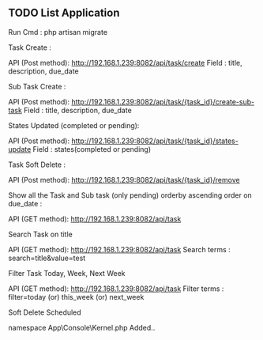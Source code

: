 
## TODO List Application

Run Cmd : php artisan migrate

<p> Task Create : </p>

 API (Post method): http://192.168.1.239:8082/api/task/create
  Field : title, description, due_date

<p> Sub Task Create : </p>

 API (Post method): http://192.168.1.239:8082/api/task/{task_id}/create-sub-task
  Field : title, description, due_date

<p> States Updated (completed or pending): </p>

API (Post method): http://192.168.1.239:8082/api/task/{task_id}/states-update
Field : states(completed or pending)

<p> Task Soft Delete : </p>

API (Post method): http://192.168.1.239:8082/api/task/{task_id}/remove

<p> Show all the Task and Sub task (only pending) orderby ascending order on due_date : </p>

API (GET method): http://192.168.1.239:8082/api/task

<p> Search Task on title </p>

API (GET method): http://192.168.1.239:8082/api/task
Search terms : search=title&value=test

<p> Filter Task Today, Week, Next Week </p>

API (GET method): http://192.168.1.239:8082/api/task
Filter terms : filter=today (or) this_week (or) next_week

<p> Soft Delete Scheduled </p>
  namespace App\Console\Kernel.php Added..
